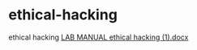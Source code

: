 # ethical-hacking
ethical hacking
[LAB MANUAL ethical hacking (1).docx](https://github.com/192210461/ethical-hacking/files/10799672/LAB.MANUAL.ethical.hacking.1.docx)
